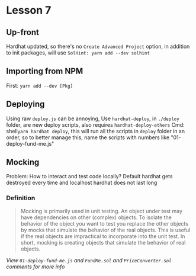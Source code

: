 # Lesson 7

## Up-front

Hardhat updated, so there's no `Create Advanced Project` option, in addition to init packages, will use `SolHint: yarn add --dev solhint`

## Importing from NPM

First: `yarn add --dev [Pkg]`

## Deploying

Using raw `deploy.js` can be annoying, Use `hardhat-deploy`, in `./deploy` folder, are new deploy scripts, also requires `hardhat-deploy-ethers`
Cmd: shell`yarn hardhat deploy`, this will run all the scripts in `deploy` folder in an order, so to better manage this, name the scripts with numbers like "01-deploy-fund-me.js"

## Mocking

Problem: How to interact and test code locally? Default hardhat gets destroyed every time and localhost hardhat does not last long

### Definition

> Mocking is primarily used in unit testing. An object under test may have dependencies on other (complex) objects. To isolate the behavior of the object you want to test you replace the other objects by mocks that simulate the behavior of the real objects. This is useful if the real objects are impractical to incorporate into the unit test. In short, mocking is creating objects that simulate the behavior of real objects.

_View `01-deploy-fund-me.js` and `FundMe.sol` and `PriceConverter.sol` comments for more info_
